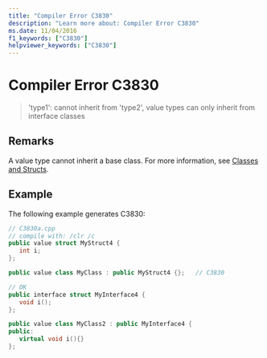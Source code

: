 ```yaml
---
title: "Compiler Error C3830"
description: "Learn more about: Compiler Error C3830"
ms.date: 11/04/2016
f1_keywords: ["C3830"]
helpviewer_keywords: ["C3830"]
---
```

# Compiler Error C3830

> 'type1': cannot inherit from 'type2', value types can only inherit from interface classes

## Remarks

A value type cannot inherit a base class.  For more information, see [Classes and Structs](../../extensions/classes-and-structs-cpp-component-extensions.md).

## Example

The following example generates C3830:

```cpp
// C3830a.cpp
// compile with: /clr /c
public value struct MyStruct4 {
   int i;
};

public value class MyClass : public MyStruct4 {};   // C3830

// OK
public interface struct MyInterface4 {
   void i();
};

public value class MyClass2 : public MyInterface4 {
public:
   virtual void i(){}
};
```
